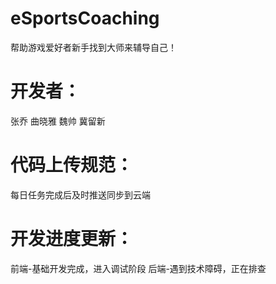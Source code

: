 # eSportsCoaching

帮助游戏爱好者新手找到大师来辅导自己！

# 开发者：
张乔
曲晓雅
魏帅
冀留新

# 代码上传规范：
每日任务完成后及时推送同步到云端

# 开发进度更新：
前端-基础开发完成，进入调试阶段
后端-遇到技术障碍，正在排查
